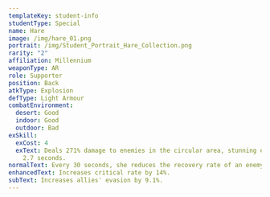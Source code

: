 ```yaml
---
templateKey: student-info
studentType: Special
name: Hare
image: /img/hare_01.png
portrait: /img/Student_Portrait_Hare_Collection.png
rarity: "2"
affiliation: Millennium
weaponType: AR
role: Supporter
position: Back
atkType: Explosion
defType: Light Armour
combatEnvironment:
  desert: Good
  indoor: Good
  outdoor: Bad
exSkill:
  exCost: 4
  exText: Deals 271% damage to enemies in the circular area, stunning enemies for
    2.7 seconds.
normalText: Every 30 seconds, she reduces the recovery rate of an enemy by 26.7% (15 sec).
enhancedText: Increases critical rate by 14%.
subText: Increases allies' evasion by 9.1%.
---
```

